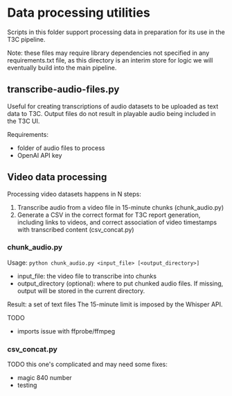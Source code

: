 # Data processing utilities

Scripts in this folder support processing data in preparation for its use
in the T3C pipeline.

Note: these files may require library dependencies not specified in any
requirements.txt file, as this directory is an interim store for logic we will
eventually build into the main pipeline.

## transcribe-audio-files.py

Useful for creating transcriptions of audio datasets to be uploaded as text
data to T3C. Output files do not result in playable audio being included
in the T3C UI.

Requirements:

- folder of audio files to process
- OpenAI API key

## Video data processing

Processing video datasets happens in N steps:

1. Transcribe audio from a video file in 15-minute chunks (chunk_audio.py)
2. Generate a CSV in the correct format for T3C report generation, including
   links to videos, and correct association of video timestamps with transcribed
   content (csv_concat.py)

### chunk_audio.py

Usage:
`python chunk_audio.py <input_file> [<output_directory>]`

- input_file: the video file to transcribe into chunks
- output_directory (optional): where to put chunked audio files. If missing,
  output will be stored in the current directory.

Result: a set of text files
The 15-minute limit is imposed by the Whisper API.

TODO
- imports issue with ffprobe/ffmpeg

### csv_concat.py

TODO this one's complicated and may need some fixes:

- magic 840 number
- testing
